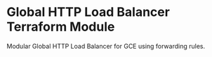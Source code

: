 # Global HTTP Load Balancer Terraform Module
Modular Global HTTP Load Balancer for GCE using forwarding rules.